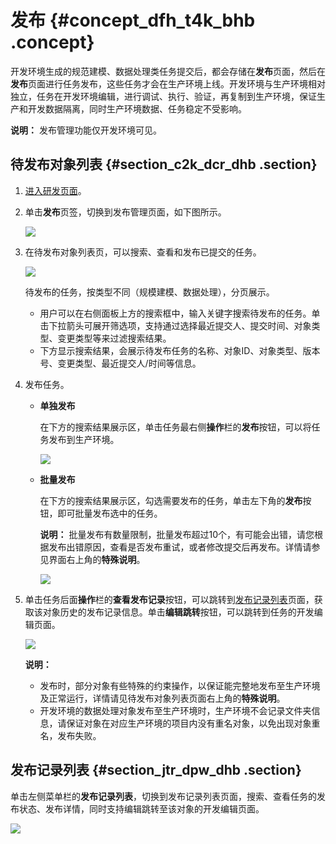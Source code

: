 # 发布 {#concept_dfh_t4k_bhb .concept}

开发环境生成的规范建模、数据处理类任务提交后，都会存储在**发布**页面，然后在**发布**页面进行任务发布，这些任务才会在生产环境上线。开发环境与生产环境相对独立，任务在开发环境编辑，进行调试、执行、验证，再复制到生产环境，保证生产和开发数据隔离，同时生产环境数据、任务稳定不受影响。

**说明：** 发布管理功能仅开发环境可见。

## 待发布对象列表 {#section_c2k_dcr_dhb .section}

1.  [进入研发页面](intl.zh-CN/用户指南/研发页面概览.md#section_byh_f1k_dhb)。
2.  单击**发布**页签，切换到发布管理页面，如下图所示。

    ![](http://static-aliyun-doc.oss-cn-hangzhou.aliyuncs.com/assets/img/136654/156134712841203_zh-CN.png)

3.  在待发布对象列表页，可以搜索、查看和发布已提交的任务。

    ![](http://static-aliyun-doc.oss-cn-hangzhou.aliyuncs.com/assets/img/136654/156134712841224_zh-CN.png)

    待发布的任务，按类型不同（规模建模、数据处理），分页展示。

    -   用户可以在右侧面板上方的搜索框中，输入关键字搜索待发布的任务。单击下拉箭头可展开筛选项，支持通过选择最近提交人、提交时间、对象类型、变更类型等来过滤搜索结果。
    -   下方显示搜索结果，会展示待发布任务的名称、对象ID、对象类型、版本号、变更类型、最近提交人/时间等信息。
4.  发布任务。
    -   **单独发布** 

        在下方的搜索结果展示区，单击任务最右侧**操作**栏的**发布**按钮，可以将任务发布到生产环境。

        ![](http://static-aliyun-doc.oss-cn-hangzhou.aliyuncs.com/assets/img/136654/156134712941229_zh-CN.png)

    -   **批量发布** 

        在下方的搜索结果展示区，勾选需要发布的任务，单击左下角的**发布**按钮，即可批量发布选中的任务。

        **说明：** 批量发布有数量限制，批量发布超过10个，有可能会出错，请您根据发布出错原因，查看是否发布重试，或者修改提交后再发布。详情请参见界面右上角的**特殊说明**。

        ![](http://static-aliyun-doc.oss-cn-hangzhou.aliyuncs.com/assets/img/136654/156134712941237_zh-CN.png)

5.  单击任务后面**操作**栏的**查看发布记录**按钮，可以跳转到[发布记录列表](#section_jtr_dpw_dhb)页面，获取该对象历史的发布记录信息。单击**编辑跳转**按钮，可以跳转到任务的开发编辑页面。

    ![](http://static-aliyun-doc.oss-cn-hangzhou.aliyuncs.com/assets/img/136654/156134712941238_zh-CN.png)

    **说明：** 

    -   发布时，部分对象有些特殊的约束操作，以保证能完整地发布至生产环境及正常运行，详情请见待发布对象列表页面右上角的**特殊说明**。
    -   开发环境的数据处理对象发布至生产环境时，生产环境不会记录文件夹信息，请保证对象在对应生产环境的项目内没有重名对象，以免出现对象重名，发布失败。

## 发布记录列表 {#section_jtr_dpw_dhb .section}

单击左侧菜单栏的**发布记录列表**，切换到发布记录列表页面，搜索、查看任务的发布状态、发布详情，同时支持编辑跳转至该对象的开发编辑页面。

![](http://static-aliyun-doc.oss-cn-hangzhou.aliyuncs.com/assets/img/136654/156134712941244_zh-CN.png)

